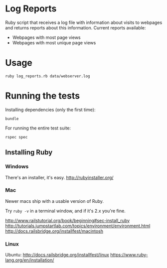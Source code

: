# Log Reports
Ruby script that receives a log file with information about visits to webpages and returns reports about this information.
Current reports available:
* Webpages with most page views
* Webpages with most unique page views

# Usage
```
ruby log_reports.rb data/webserver.log
```

# Running the tests
Installing dependencies (only the first time):
```
bundle
```

For running the entire test suite:
```
rspec spec
```

## Installing Ruby

### Windows

There's an installer, it's easy.
http://rubyinstaller.org/

### Mac

Newer macs ship with a usable version of Ruby.

Try `ruby -v` in a terminal window, and if it's 2.x you're fine.

http://www.railstutorial.org/book/beginning#sec-install_ruby
http://tutorials.jumpstartlab.com/topics/environment/environment.html
http://docs.railsbridge.org/installfest/macintosh

### Linux

Ubuntu: http://docs.railsbridge.org/installfest/linux
https://www.ruby-lang.org/en/installation/